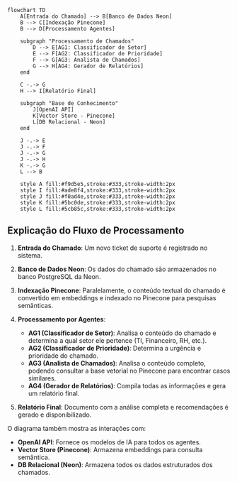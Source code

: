 ```mermaid
flowchart TD
    A[Entrada do Chamado] --> B[Banco de Dados Neon]
    B --> C[Indexação Pinecone]
    B --> D[Processamento Agentes]
    
    subgraph "Processamento de Chamados"
        D --> E[AG1: Classificador de Setor]
        E --> F[AG2: Classificador de Prioridade]
        F --> G[AG3: Analista de Chamados]
        G --> H[AG4: Gerador de Relatórios]
    end
    
    C -.-> G
    H --> I[Relatório Final]
    
    subgraph "Base de Conhecimento"
        J[OpenAI API]
        K[Vector Store - Pinecone]
        L[DB Relacional - Neon]
    end
    
    J -.-> E
    J -.-> F
    J -.-> G
    J -.-> H
    K -.-> G
    L --> B
    
    style A fill:#f9d5e5,stroke:#333,stroke-width:2px
    style I fill:#ade8f4,stroke:#333,stroke-width:2px
    style J fill:#f0ad4e,stroke:#333,stroke-width:2px
    style K fill:#5bc0de,stroke:#333,stroke-width:2px
    style L fill:#5cb85c,stroke:#333,stroke-width:2px
```

## Explicação do Fluxo de Processamento

1. **Entrada do Chamado**: Um novo ticket de suporte é registrado no sistema.

2. **Banco de Dados Neon**: Os dados do chamado são armazenados no banco PostgreSQL da Neon.

3. **Indexação Pinecone**: Paralelamente, o conteúdo textual do chamado é convertido em embeddings e indexado no Pinecone para pesquisas semânticas.

4. **Processamento por Agentes**:
   - **AG1 (Classificador de Setor)**: Analisa o conteúdo do chamado e determina a qual setor ele pertence (TI, Financeiro, RH, etc.).
   - **AG2 (Classificador de Prioridade)**: Determina a urgência e prioridade do chamado.
   - **AG3 (Analista de Chamados)**: Analisa o conteúdo completo, podendo consultar a base vetorial no Pinecone para encontrar casos similares.
   - **AG4 (Gerador de Relatórios)**: Compila todas as informações e gera um relatório final.

5. **Relatório Final**: Documento com a análise completa e recomendações é gerado e disponibilizado.

O diagrama também mostra as interações com:
- **OpenAI API**: Fornece os modelos de IA para todos os agentes.
- **Vector Store (Pinecone)**: Armazena embeddings para consulta semântica.
- **DB Relacional (Neon)**: Armazena todos os dados estruturados dos chamados.
